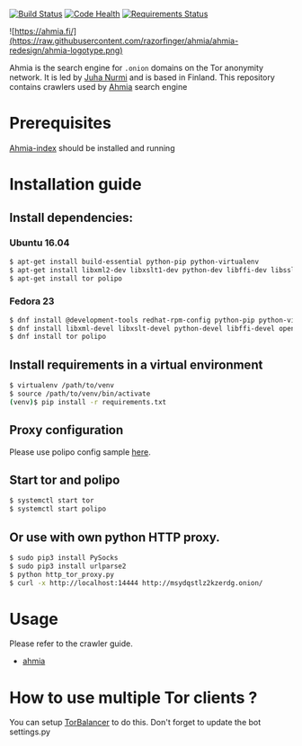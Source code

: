 [![Build Status](https://travis-ci.org/ahmia/ahmia-crawler.svg?branch=master)](https://travis-ci.org/ahmia/ahmia-crawler)
[![Code Health](https://landscape.io/github/ahmia/ahmia-crawler/master/landscape.svg?style=flat)](https://landscape.io/github/ahmia/ahmia-crawler/master)
[![Requirements Status](https://requires.io/github/ahmia/ahmia-crawler/requirements.svg?branch=master)](https://requires.io/github/ahmia/ahmia-crawler/requirements/?branch=master)

![https://ahmia.fi/](https://raw.githubusercontent.com/razorfinger/ahmia/ahmia-redesign/ahmia-logotype.png)

Ahmia is the search engine for `.onion` domains on the Tor anonymity
network. It is led by [Juha Nurmi](//github.com/juhanurmi) and is based
in Finland. This repository contains crawlers used by [Ahmia](https://github.com/ahmia) search engine

# Prerequisites
[Ahmia-index](https://github.com/ahmia/ahmia-index) should be installed and running

# Installation guide

## Install dependencies:

### Ubuntu 16.04
```sh
$ apt-get install build-essential python-pip python-virtualenv
$ apt-get install libxml2-dev libxslt1-dev python-dev libffi-dev libssl-dev
$ apt-get install tor polipo
```

### Fedora 23
```sh
$ dnf install @development-tools redhat-rpm-config python-pip python-virtualenv
$ dnf install libxml-devel libxslt-devel python-devel libffi-devel openssl-devel
$ dnf install tor polipo
```

## Install requirements in a virtual environment

```sh
$ virtualenv /path/to/venv
$ source /path/to/venv/bin/activate
(venv)$ pip install -r requirements.txt
```

## Proxy configuration
Please use polipo config sample [here](https://github.com/ahmia/ahmia-crawler/blob/master/conf/polipo/config).

## Start tor and polipo
```sh
$ systemctl start tor
$ systemctl start polipo
```

## Or use with own python HTTP proxy.
```sh
$ sudo pip3 install PySocks
$ sudo pip3 install urlparse2
$ python http_tor_proxy.py
$ curl -x http://localhost:14444 http://msydqstlz2kzerdg.onion/
```

# Usage
Please refer to the crawler guide.
- [ahmia](https://github.com/ahmia/ahmia-crawler/tree/master/ahmia)

# How to use multiple Tor clients ?
You can setup [TorBalancer](https://github.com/ahmia/TorBalancer) to do this.
Don't forget to update the bot settings.py
